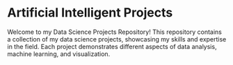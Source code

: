 # Artificial Intelligent Projects
Welcome to my Data Science Projects Repository! This repository contains a collection of my data science projects, showcasing my skills and expertise in the field. Each project demonstrates different aspects of data analysis, machine learning, and visualization.
